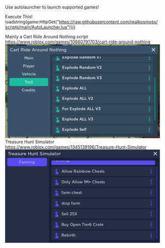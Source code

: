 Use autolauncher to launch supported games!

Execute This!
loadstring(game:HttpGet("https://raw.githubusercontent.com/realkosmoss/scripts/main/AutoLauncher.lua"))()

Mainly a Cart Ride Around Nothing script
https://www.roblox.com/games/10660791703/cart-ride-around-nothing
![Cart Ride Around Nothing](https://raw.githubusercontent.com/realkosmoss/scripts/main/previews/cartridearoundnothing.png?raw=true)
Treasure Hunt Simulator
https://www.roblox.com/games/1345139196/Treasure-Hunt-Simulator
![Treasure Hunt Simulator](https://raw.githubusercontent.com/realkosmoss/scripts/main/previews/TreasureHuntSimulator.png?raw=true)

